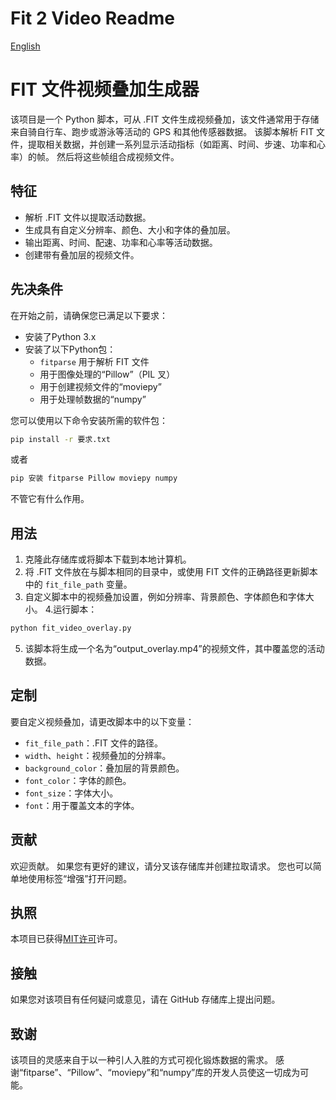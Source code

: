 # Fit 2 Video Readme
[English](readme.md)

# FIT 文件视频叠加生成器

该项目是一个 Python 脚本，可从 .FIT 文件生成视频叠加，该文件通常用于存储来自骑自行车、跑步或游泳等活动的 GPS 和其他传感器数据。 该脚本解析 FIT 文件，提取相关数据，并创建一系列显示活动指标（如距离、时间、步速、功率和心率）的帧。 然后将这些帧组合成视频文件。

## 特征

- 解析 .FIT 文件以提取活动数据。
- 生成具有自定义分辨率、颜色、大小和字体的叠加层。
- 输出距离、时间、配速、功率和心率等活动数据。
- 创建带有叠加层的视频文件。

## 先决条件

在开始之前，请确保您已满足以下要求：

- 安装了Python 3.x
- 安装了以下Python包：
     - `fitparse` 用于解析 FIT 文件
     - 用于图像处理的“Pillow”（PIL 叉）
     - 用于创建视频文件的“moviepy”
     - 用于处理帧数据的“numpy”

您可以使用以下命令安装所需的软件包：

````bash
pip install -r 要求.txt
````

或者

````bash
pip 安装 fitparse Pillow moviepy numpy
````

不管它有什么作用。

## 用法

1. 克隆此存储库或将脚本下载到本地计算机。
2. 将 .FIT 文件放在与脚本相同的目录中，或使用 FIT 文件的正确路径更新脚本中的 `fit_file_path` 变量。
3. 自定义脚本中的视频叠加设置，例如分辨率、背景颜色、字体颜色和字体大小。
4.运行脚本：

````bash
python fit_video_overlay.py
````

5. 该脚本将生成一个名为“output_overlay.mp4”的视频文件，其中覆盖您的活动数据。

## 定制

要自定义视频叠加，请更改脚本中的以下变量：

- `fit_file_path`：.FIT 文件的路径。
- `width`、`height`：视频叠加的分辨率。
- `background_color`：叠加层的背景颜色。
- `font_color`：字体的颜色。
- `font_size`：字体大小。
- `font`：用于覆盖文本的字体。

## 贡献

欢迎贡献。 如果您有更好的建议，请分叉该存储库并创建拉取请求。 您也可以简单地使用标签“增强”打开问题。

## 执照

本项目已获得[MIT许可](notion://www.notion.so/haozheli/LICENSE)许可。

## 接触

如果您对该项目有任何疑问或意见，请在 GitHub 存储库上提出问题。

## 致谢

该项目的灵感来自于以一种引人入胜的方式可视化锻炼数据的需求。 感谢“fitparse”、“Pillow”、“moviepy”和“numpy”库的开发人员使这一切成为可能。